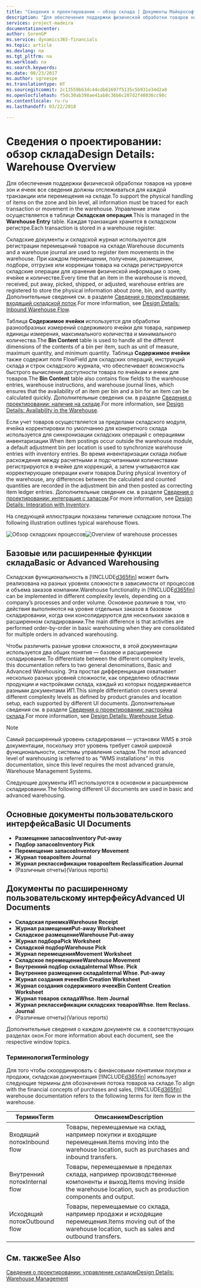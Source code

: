 ```yaml
---
title: "Сведения о проектировании — обзор склада | Документы Майкрософт"
description: "Для обеспечения поддержки физической обработки товаров на уровне зон и ячеек все сведения должны отслеживаться для каждой транзакции или перемещения на складе. Управление этим осуществляется в таблице **Складская операция**. Каждая транзакция хранится в складском регистре."
services: project-madeira
documentationcenter: 
author: SorenGP
ms.service: dynamics365-financials
ms.topic: article
ms.devlang: na
ms.tgt_pltfrm: na
ms.workload: na
ms.search.keywords: 
ms.date: 08/23/2017
ms.author: sgroespe
ms.translationtype: HT
ms.sourcegitcommit: 2c13559bb3dc44cdb61697f5135c5b931e34d2a8
ms.openlocfilehash: f5dc30ab398ae41ab8c36b6c207d2f48036cc98c
ms.contentlocale: ru-ru
ms.lasthandoff: 03/22/2018

---
```

# <a name="design-details-warehouse-overview"></a><span data-ttu-id="04e28-105">Сведения о проектировании: обзор склада</span><span class="sxs-lookup"><span data-stu-id="04e28-105">Design Details: Warehouse Overview</span></span>
<span data-ttu-id="04e28-106">Для обеспечения поддержки физической обработки товаров на уровне зон и ячеек все сведения должны отслеживаться для каждой транзакции или перемещения на складе.</span><span class="sxs-lookup"><span data-stu-id="04e28-106">To support the physical handling of items on the zone and bin level, all information must be traced for each transaction or movement in the warehouse.</span></span> <span data-ttu-id="04e28-107">Управление этим осуществляется в таблице **Складская операция**.</span><span class="sxs-lookup"><span data-stu-id="04e28-107">This is managed in the **Warehouse Entry** table.</span></span> <span data-ttu-id="04e28-108">Каждая транзакция хранится в складском регистре.</span><span class="sxs-lookup"><span data-stu-id="04e28-108">Each transaction is stored in a warehouse register.</span></span>  

<span data-ttu-id="04e28-109">Складские документы и складской журнал используются для регистрации перемещений товаров на складе.</span><span class="sxs-lookup"><span data-stu-id="04e28-109">Warehouse documents and a warehouse journal are used to register item movements in the warehouse.</span></span> <span data-ttu-id="04e28-110">При каждом перемещении, получении, размещении, подборе, отгрузке или коррекции товара на складе регистрируются складские операции для хранения физической информации о зоне, ячейке и количестве.</span><span class="sxs-lookup"><span data-stu-id="04e28-110">Every time that an item in the warehouse is moved, received, put away, picked, shipped, or adjusted, warehouse entries are registered to store the physical information about zone, bin, and quantity.</span></span> <span data-ttu-id="04e28-111">Дополнительные сведения см. в разделе [Сведения о проектировании: входящий складской поток](design-details-outbound-warehouse-flow.md).</span><span class="sxs-lookup"><span data-stu-id="04e28-111">For more information, see [Design Details: Inbound Warehouse Flow](design-details-outbound-warehouse-flow.md).</span></span>  

<span data-ttu-id="04e28-112">Таблица **Содержимое ячейки** используется для обработки разнообразных измерений содержимого ячейки для товара, например единицы измерения, максимального количества и минимального количества.</span><span class="sxs-lookup"><span data-stu-id="04e28-112">The **Bin Content** table is used to handle all the different dimensions of the contents of a bin per item, such as unit of measure, maximum quantity, and minimum quantity.</span></span> <span data-ttu-id="04e28-113">Таблица **Содержимое ячейки** также содержит поля FlowField для складских операций, инструкций склада и строк складского журнала, что обеспечивает возможность быстрого вычисления доступности товара по ячейкам и ячеек для товаров.</span><span class="sxs-lookup"><span data-stu-id="04e28-113">The **Bin Content** table also contains flow fields to the warehouse entries, warehouse instructions, and warehouse journal lines, which ensures that the availability of an item per bin and a bin for an item can be calculated quickly.</span></span> <span data-ttu-id="04e28-114">Дополнительные сведения см. в разделе [Сведения о проектировании: наличие на складе](design-details-availability-in-the-warehouse.md).</span><span class="sxs-lookup"><span data-stu-id="04e28-114">For more information, see [Design Details: Availability in the Warehouse](design-details-availability-in-the-warehouse.md).</span></span>  

<span data-ttu-id="04e28-115">Если учет товаров осуществляется за пределами складского модуля, ячейка корректировки по умолчанию для конкретного склада используется для синхронизации складских операций с операциями инвентаризации.</span><span class="sxs-lookup"><span data-stu-id="04e28-115">When item postings occur outside the warehouse module, a default adjustment bin per location is used to synchronize warehouse entries with inventory entries.</span></span> <span data-ttu-id="04e28-116">Во время инвентаризации склада любые расхождения между расчетными и подсчитанными количествами регистрируются в ячейке для коррекций, а затем учитываются как корректирующие операции книги товаров.</span><span class="sxs-lookup"><span data-stu-id="04e28-116">During physical inventory of the warehouse, any differences between the calculated and counted quantities are recorded in the adjustment bin and then posted as correcting item ledger entries.</span></span> <span data-ttu-id="04e28-117">Дополнительные сведения см. в разделе [Сведения о проектировании: интеграция с запасом](design-details-integration-with-inventory.md).</span><span class="sxs-lookup"><span data-stu-id="04e28-117">For more information, see [Design Details: Integration with Inventory](design-details-integration-with-inventory.md).</span></span>  

<span data-ttu-id="04e28-118">На следующей иллюстрации показаны типичные складские потоки.</span><span class="sxs-lookup"><span data-stu-id="04e28-118">The following illustration outlines typical warehouse flows.</span></span>  

<span data-ttu-id="04e28-119">![Обзор складских процессов](media/design_details_warehouse_management_overview.png "design_details_warehouse_management_overview")</span><span class="sxs-lookup"><span data-stu-id="04e28-119">![Overview of warehouse processes](media/design_details_warehouse_management_overview.png "design_details_warehouse_management_overview")</span></span>  

## <a name="basic-or-advanced-warehousing"></a><span data-ttu-id="04e28-120">Базовые или расширенные функции склада</span><span class="sxs-lookup"><span data-stu-id="04e28-120">Basic or Advanced Warehousing</span></span>  
<span data-ttu-id="04e28-121">Складская функциональность в [!INCLUDE[d365fin](includes/d365fin_md.md)] может быть реализована на разных уровнях сложности в зависимости от процессов и объема заказов компании.</span><span class="sxs-lookup"><span data-stu-id="04e28-121">Warehouse functionality in [!INCLUDE[d365fin](includes/d365fin_md.md)] can be implemented in different complexity levels, depending on a company’s processes and order volume.</span></span> <span data-ttu-id="04e28-122">Основное различие в том, что действия выполняются на уровне отдельных заказов в базовом складировании, когда они консолидируются для нескольких заказов в расширенном складировании.</span><span class="sxs-lookup"><span data-stu-id="04e28-122">The main difference is that activities are performed order-by-order in basic warehousing when they are consolidated for multiple orders in advanced warehousing.</span></span>  

 <span data-ttu-id="04e28-123">Чтобы различить разные уровни сложности, в этой документации используется два общих понятия — базовое и расширенное складирование.</span><span class="sxs-lookup"><span data-stu-id="04e28-123">To differentiate between the different complexity levels, this documentation refers to two general denominations, Basic and Advanced Warehousing.</span></span> <span data-ttu-id="04e28-124">Эта простая дифференциация охватывает несколько разных уровней сложности, как определено областями продукции и настройками склада, каждый из которых поддерживается разными документами ИП.</span><span class="sxs-lookup"><span data-stu-id="04e28-124">This simple differentiation covers several different complexity levels as defined by product granules and location setup, each supported by different UI documents.</span></span> <span data-ttu-id="04e28-125">Дополнительные сведения см. в разделе [Сведения о проектировании: настройка склада](design-details-warehouse-setup.md).</span><span class="sxs-lookup"><span data-stu-id="04e28-125">For more information, see [Design Details: Warehouse Setup](design-details-warehouse-setup.md).</span></span>  

> [!NOTE]  
>  <span data-ttu-id="04e28-126">Самый расширенный уровень складирования — установки WMS в этой документации, поскольку этот уровень требует самой широкой функциональности, системы управления складом.</span><span class="sxs-lookup"><span data-stu-id="04e28-126">The most advanced level of warehousing is referred to as “WMS installations” in this documentation, since this level requires the most advanced granule, Warehouse Management Systems.</span></span>  

 <span data-ttu-id="04e28-127">Следующие документы ИП используются в основном и расширенном складировании.</span><span class="sxs-lookup"><span data-stu-id="04e28-127">The following different UI documents are used in basic and advanced warehousing.</span></span>  

## <a name="basic-ui-documents"></a><span data-ttu-id="04e28-128">Основные документы пользовательского интерфейса</span><span class="sxs-lookup"><span data-stu-id="04e28-128">Basic UI Documents</span></span>  

-   <span data-ttu-id="04e28-129">**Размещение запасов**</span><span class="sxs-lookup"><span data-stu-id="04e28-129">**Inventory Put-away**</span></span>  
-   <span data-ttu-id="04e28-130">**Подбор запасов**</span><span class="sxs-lookup"><span data-stu-id="04e28-130">**Inventory Pick**</span></span>  
-   <span data-ttu-id="04e28-131">**Перемещение запасов**</span><span class="sxs-lookup"><span data-stu-id="04e28-131">**Inventory Movement**</span></span>  
-   <span data-ttu-id="04e28-132">**Журнал товаров**</span><span class="sxs-lookup"><span data-stu-id="04e28-132">**Item Journal**</span></span>  
-   <span data-ttu-id="04e28-133">**Журнал реклассификации товаров**</span><span class="sxs-lookup"><span data-stu-id="04e28-133">**Item Reclassification Journal**</span></span>  
-   <span data-ttu-id="04e28-134">(Различные отчеты)</span><span class="sxs-lookup"><span data-stu-id="04e28-134">(Various reports)</span></span>  

## <a name="advanced-ui-documents"></a><span data-ttu-id="04e28-135">Документы по расширенному пользовательскому интерфейсу</span><span class="sxs-lookup"><span data-stu-id="04e28-135">Advanced UI Documents</span></span>  

-   <span data-ttu-id="04e28-136">**Складская приемка**</span><span class="sxs-lookup"><span data-stu-id="04e28-136">**Warehouse Receipt**</span></span>  
-   <span data-ttu-id="04e28-137">**Журнал размещения**</span><span class="sxs-lookup"><span data-stu-id="04e28-137">**Put-away Worksheet**</span></span>  
-   <span data-ttu-id="04e28-138">**Складское размещение**</span><span class="sxs-lookup"><span data-stu-id="04e28-138">**Warehouse Put-away**</span></span>  
-   <span data-ttu-id="04e28-139">**Журнал подбора**</span><span class="sxs-lookup"><span data-stu-id="04e28-139">**Pick Worksheet**</span></span>  
-   <span data-ttu-id="04e28-140">**Складской подбор**</span><span class="sxs-lookup"><span data-stu-id="04e28-140">**Warehouse Pick**</span></span>  
-   <span data-ttu-id="04e28-141">**Журнал перемещения**</span><span class="sxs-lookup"><span data-stu-id="04e28-141">**Movement Worksheet**</span></span>  
-   <span data-ttu-id="04e28-142">**Складское перемещение**</span><span class="sxs-lookup"><span data-stu-id="04e28-142">**Warehouse Movement**</span></span>  
-   <span data-ttu-id="04e28-143">**Внутренний подбор склада**</span><span class="sxs-lookup"><span data-stu-id="04e28-143">**Internal Whse. Pick**</span></span>  
-   <span data-ttu-id="04e28-144">**Внутреннее размещение склада**</span><span class="sxs-lookup"><span data-stu-id="04e28-144">**Internal Whse. Put-away**</span></span>  
-   <span data-ttu-id="04e28-145">**Журнал создания ячеек**</span><span class="sxs-lookup"><span data-stu-id="04e28-145">**Bin Creation Worksheet**</span></span>  
-   <span data-ttu-id="04e28-146">**Журнал создания содержимого ячеек**</span><span class="sxs-lookup"><span data-stu-id="04e28-146">**Bin Content Creation Worksheet**</span></span>  
-   <span data-ttu-id="04e28-147">**Журнал товаров склада**</span><span class="sxs-lookup"><span data-stu-id="04e28-147">**Whse. Item Journal**</span></span>  
-   <span data-ttu-id="04e28-148">**Журнал реклассификации складских товаров**</span><span class="sxs-lookup"><span data-stu-id="04e28-148">**Whse. Item Reclass. Journal**</span></span>  
-   <span data-ttu-id="04e28-149">(Различные отчеты)</span><span class="sxs-lookup"><span data-stu-id="04e28-149">(Various reports)</span></span>  

<span data-ttu-id="04e28-150">Дополнительные сведения о каждом документе см. в соответствующих разделах окон.</span><span class="sxs-lookup"><span data-stu-id="04e28-150">For more information about each document, see the respective window topics.</span></span>  

### <a name="terminology"></a><span data-ttu-id="04e28-151">Терминология</span><span class="sxs-lookup"><span data-stu-id="04e28-151">Terminology</span></span>  
<span data-ttu-id="04e28-152">Для того чтобы скоординировать с финансовыми понятиями покупки и продажи, складская документация [!INCLUDE[d365fin](includes/d365fin_md.md)] использует следующие термины для обозначения потока товаров на складе.</span><span class="sxs-lookup"><span data-stu-id="04e28-152">To align with the financial concepts of purchases and sales, [!INCLUDE[d365fin](includes/d365fin_md.md)] warehouse documentation refers to the following terms for item flow in the warehouse.</span></span>  

|<span data-ttu-id="04e28-153">Термин</span><span class="sxs-lookup"><span data-stu-id="04e28-153">Term</span></span>|<span data-ttu-id="04e28-154">Описанием</span><span class="sxs-lookup"><span data-stu-id="04e28-154">Description</span></span>|  
|----------|---------------------------------------|  
|<span data-ttu-id="04e28-155">Входящий поток</span><span class="sxs-lookup"><span data-stu-id="04e28-155">Inbound flow</span></span>|<span data-ttu-id="04e28-156">Товары, перемещаемые на склад, например покупки и входящие перемещения.</span><span class="sxs-lookup"><span data-stu-id="04e28-156">Items moving into the warehouse location, such as purchases and inbound transfers.</span></span>|  
|<span data-ttu-id="04e28-157">Внутренний поток</span><span class="sxs-lookup"><span data-stu-id="04e28-157">Internal flow</span></span>|<span data-ttu-id="04e28-158">Товары, перемещаемые в пределах склада, например производственные компоненты и выход.</span><span class="sxs-lookup"><span data-stu-id="04e28-158">Items moving inside the warehouse location, such as production components and output.</span></span>|  
|<span data-ttu-id="04e28-159">Исходящий поток</span><span class="sxs-lookup"><span data-stu-id="04e28-159">Outbound flow</span></span>|<span data-ttu-id="04e28-160">Товары, перемещаемые со склада, например продажи и исходящие перемещения.</span><span class="sxs-lookup"><span data-stu-id="04e28-160">Items moving out of the warehouse location, such as sales and outbound transfers.</span></span>|  

## <a name="see-also"></a><span data-ttu-id="04e28-161">См. также</span><span class="sxs-lookup"><span data-stu-id="04e28-161">See Also</span></span>  
 [<span data-ttu-id="04e28-162">Сведения о проектировании: управление складом</span><span class="sxs-lookup"><span data-stu-id="04e28-162">Design Details: Warehouse Management</span></span>](design-details-warehouse-management.md)

